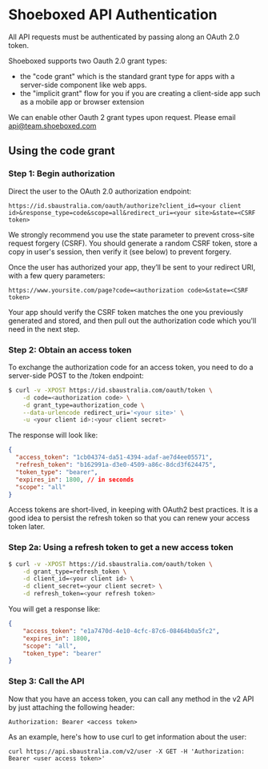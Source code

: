 Shoeboxed API Authentication
===

All API requests must be authenticated by passing along an OAuth 2.0 token.

Shoeboxed supports two Oauth 2.0 grant types:
  - the "code grant" which is the standard grant type for apps with a server-side component like web apps.
  - the "implicit grant" flow for you if you are creating a client-side app such as a mobile app or browser extension

We can enable other Oauth 2 grant types upon request. Please email api@team.shoeboxed.com

## Using the code grant

### Step 1: Begin authorization

Direct the user to the OAuth 2.0 authorization endpoint:

    https://id.sbaustralia.com/oauth/authorize?client_id=<your client id>&response_type=code&scope=all&redirect_uri=<your site>&state=<CSRF token>

We strongly recommend you use the state parameter to prevent cross-site request forgery (CSRF). You should generate a random CSRF token, store a copy in user's session, then verify it (see below) to prevent forgery.

Once the user has authorized your app, they’ll be sent to your redirect URI, with a few query parameters:

    https://www.yoursite.com/page?code=<authorization code>&state=<CSRF token>

Your app should verify the CSRF token matches the one you previously generated and stored, and then pull out the authorization code which you'll need in the next step.


### Step 2: Obtain an access token

To exchange the authorization code for an access token, you need to do a server-side POST to the /token endpoint:

```bash
$ curl -v -XPOST https://id.sbaustralia.com/oauth/token \
    -d code=<authorization code> \
    -d grant_type=authorization_code \
    --data-urlencode redirect_uri='<your site>' \
    -u <your client id>:<your client secret>
```

The response will look like:

```json
{
  "access_token": "1cb04374-da51-4394-adaf-ae7d4ee05571",
  "refresh_token": "b162991a-d3e0-4509-a86c-8dcd3f624475",
  "token_type": "bearer",
  "expires_in": 1800, // in seconds
  "scope": "all"
}
```

Access tokens are short-lived, in keeping with OAuth2 best practices. It is a
good idea to persist the refresh token so that you can renew your access token
later.

### Step 2a: Using a refresh token to get a new access token

```bash
$ curl -v -XPOST https://id.sbaustralia.com/oauth/token \
    -d grant_type=refresh_token \
    -d client_id=<your client id> \
    -d client_secret=<your client secret> \
    -d refresh_token=<your refresh token>
```

You will get a response like:

```json
{
    "access_token": "e1a7470d-4e10-4cfc-87c6-08464b0a5fc2",
    "expires_in": 1800,
    "scope": "all",
    "token_type": "bearer"
}
```

### Step 3: Call the API

Now that you have an access token, you can call any method in the v2 API by just attaching the following header:

    Authorization: Bearer <access token>

As an example, here's how to use curl to get information about the user:

    curl https://api.sbaustralia.com/v2/user -X GET -H 'Authorization: Bearer <user access token>'
